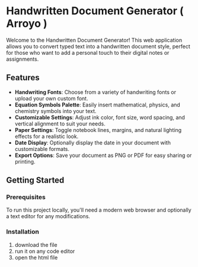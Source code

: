 # Handwritten Document Generator ( Arroyo )

Welcome to the Handwritten Document Generator! This web application allows you to convert typed text into a handwritten document style, perfect for those who want to add a personal touch to their digital notes or assignments.

## Features

- **Handwriting Fonts**: Choose from a variety of handwriting fonts or upload your own custom font.
- **Equation Symbols Palette**: Easily insert mathematical, physics, and chemistry symbols into your text.
- **Customizable Settings**: Adjust ink color, font size, word spacing, and vertical alignment to suit your needs.
- **Paper Settings**: Toggle notebook lines, margins, and natural lighting effects for a realistic look.
- **Date Display**: Optionally display the date in your document with customizable formats.
- **Export Options**: Save your document as PNG or PDF for easy sharing or printing.

## Getting Started

### Prerequisites

To run this project locally, you'll need a modern web browser and optionally a text editor for any modifications.

### Installation

1. download the file 
2. run it on any code editor
3. open the html file
